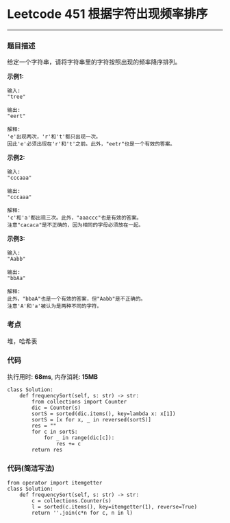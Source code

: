 # Leetcode 451 根据字符出现频率排序
***
### 题目描述
给定一个字符串，请将字符串里的字符按照出现的频率降序排列。


**示例1:**   

	输入:
	"tree"

	输出:
	"eert"

	解释:
	'e'出现两次，'r'和't'都只出现一次。
	因此'e'必须出现在'r'和't'之前。此外，"eetr"也是一个有效的答案。
	
**示例2:**

	输入:
	"cccaaa"

	输出:
	"cccaaa"

	解释:
	'c'和'a'都出现三次。此外，"aaaccc"也是有效的答案。
	注意"cacaca"是不正确的，因为相同的字母必须放在一起。
	
**示例3:**

	输入:
	"Aabb"

	输出:
	"bbAa"

	解释:
	此外，"bbaA"也是一个有效的答案，但"Aabb"是不正确的。
	注意'A'和'a'被认为是两种不同的字符。


### 考点

堆，哈希表


### 代码
执行用时: **68ms**, 内存消耗: **15MB**

```
class Solution:
    def frequencySort(self, s: str) -> str:
        from collections import Counter
        dic = Counter(s)
        sortS = sorted(dic.items(), key=lambda x: x[1])
        sortS = [x for x, _ in reversed(sortS)]
        res = ""
        for c in sortS:
            for _ in range(dic[c]):
                res += c
        return res
```

### 代码(简洁写法)

```
from operator import itemgetter
class Solution:
    def frequencySort(self, s: str) -> str:
        c = collections.Counter(s)
        l = sorted(c.items(), key=itemgetter(1), reverse=True)
        return ''.join(c*n for c, n in l)
```
